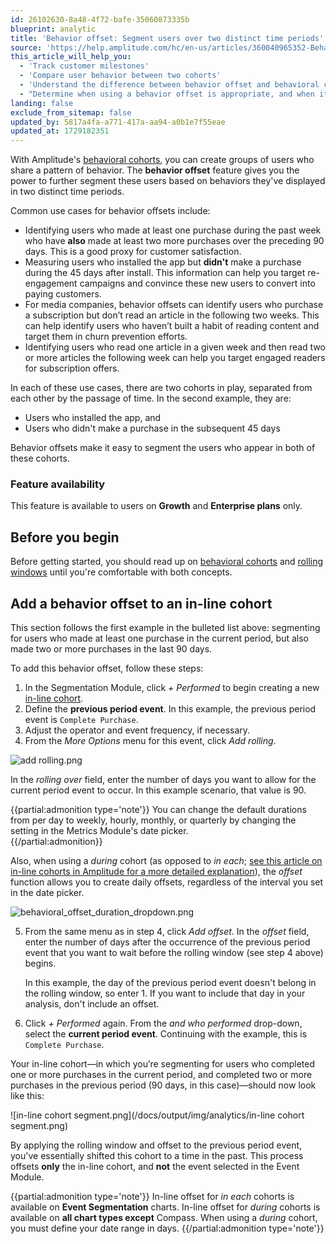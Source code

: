 ```yaml
---
id: 26102630-8a48-4f72-bafe-35060873335b
blueprint: analytic
title: 'Behavior offset: Segment users over two distinct time periods'
source: 'https://help.amplitude.com/hc/en-us/articles/360040965352-Behavior-offset-Segment-users-over-two-distinct-time-periods'
this_article_will_help_you:
  - 'Track customer milestones'
  - 'Compare user behavior between two cohorts'
  - 'Understand the difference between behavior offset and behavioral cohorts'
  - "Determine when using a behavior offset is appropriate, and when it isn't"
landing: false
exclude_from_sitemap: false
updated_by: 5817a4fa-a771-417a-aa94-a0b1e7f55eae
updated_at: 1729182351
---
```

With Amplitude's [behavioral cohorts](/docs/analytics/behavioral-cohorts), you can create groups of users who share a pattern of behavior. The **behavior offset** feature gives you the power to further segment these users based on behaviors they've displayed in two distinct time periods.

Common use cases for behavior offsets include:

* Identifying users who made at least one purchase during the past week who have **also** made at least two more purchases over the preceding 90 days. This is a good proxy for customer satisfaction.
* Measuring users who installed the app but **didn't** make a purchase during the 45 days after install. This information can help you target re-engagement campaigns and convince these new users to convert into paying customers.
* For media companies, behavior offsets can identify users who purchase a subscription but don’t read an article in the following two weeks. This can help identify users who haven’t built a habit of reading content and target them in churn prevention efforts.
* Identifying users who read one article in a given week and then read two or more articles the following week can help you target engaged readers for subscription offers.

In each of these use cases, there are two cohorts in play, separated from each other by the passage of time. In the second example, they are:

* Users who installed the app, and
* Users who didn't make a purchase in the subsequent 45 days

Behavior offsets make it easy to segment the users who appear in both of these cohorts.

### Feature availability

This feature is available to users on **Growth** and **Enterprise plans** only.

## Before you begin

Before getting started, you should read up on [behavioral cohorts](/docs/analytics/behavioral-cohorts) and [rolling windows](/docs/analytics/charts/event-segmentation/event-segmentation-interpret-2) until you're comfortable with both concepts.

## Add a behavior offset to an in-line cohort

This section follows the first example in the bulleted list above: segmenting for users who made at least one purchase in the current period, but also made two or more purchases in the last 90 days. 

To add this behavior offset, follow these steps:

1. In the Segmentation Module, click *+ Performed* to begin creating a new [in-line cohort](/docs/analytics/behavioral-cohorts).
2. Define the **previous period event**. In this example, the previous period event is `Complete Purchase`.
3. Adjust the operator and event frequency, if necessary.
4. From the *More Options* menu for this event, click *Add rolling*.   
  
![add rolling.png](/docs/output/img/analytics/add_rolling.png)  
  
In the *rolling over* field, enter the number of days you want to allow for the current period event to occur. In this example scenario, that value is 90.

{{partial:admonition type='note'}}
You can change the default durations from per day to weekly, hourly, monthly, or quarterly by changing the setting in the Metrics Module's date picker.  
{{/partial:admonition}}

Also, when using a *during* cohort (as opposed to *in each*; [see this article on in-line cohorts in Amplitude for a more detailed explanation](/docs/analytics/behavioral-cohorts)), the *offset* function allows you to create daily offsets, regardless of the interval you set in the date picker.  

![behavioral_offset_duration_dropdown.png](/docs/output/img/analytics/behavioral_offset_duration_dropdown.png)

5. From the same menu as in step 4, click *Add offset*. In the *offset* field, enter the number of days after the occurrence of the previous period event that you want to wait before the rolling window (see step 4 above) begins. 

   In this example, the day of the previous period event doesn't belong in the rolling window, so enter 1. If you want to include that day in your analysis, don't include an offset.
6. Click *+ Performed* again. From the *and who performed* drop-down, select the **current period event**. Continuing with the example, this is `Complete Purchase`.

Your in-line cohort—in which you’re segmenting for users who completed one or more purchases in the current period, and completed two or more purchases in the previous period (90 days, in this case)—should now look like this:

![in-line cohort segment.png](/docs/output/img/analytics/in-line cohort segment.png)

By applying the rolling window and offset to the previous period event, you've essentially shifted this cohort to a time in the past. This process offsets **only** the in-line cohort, and **not** the event selected in the Event Module. 

{{partial:admonition type='note'}}
In-line offset for *in each* cohorts is available on **Event Segmentation** charts. In-line offset for *during* cohorts is available on **all chart types except** Compass. When using a *during* cohort, you must define your date range in days.
{{/partial:admonition type='note'}}